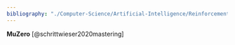 ```yaml
---
bibliography: "./Computer-Science/Artificial-Intelligence/Reinforcement-Learning/papers.bib"
---
```


**MuZero** [@schrittwieser2020mastering]